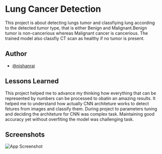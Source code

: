 
# Lung Cancer Detection

This project is about detecting lungs tumor and classfiying lung according to the detected tumor type, that is either Benign and Malignant.Benign tumor is non-cancerious whereas Malignant cancer is cancerious. The trained model also classfiy CT scan as healthy if no tumor is present.


## Author

- [@nishanrai](https://github.com/Nishan8912/)


## Lessons Learned
This project helped me to advance my thinking how everything that can be represented by numbers can be processed to obatin an amazing results. It helped me to understand how actually CNN architeture works to detect fetures from images and classify them.
During project to parameters tuning and deciding the architeture for CNN was complex task. Maintaining good accuracy yet without overfiting the model was challenging task.

## Screenshots

![App Screenshot](https://via.placeholder.com/468x300?text=App+Screenshot+Here)

